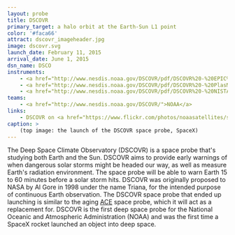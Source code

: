 ```yaml
---
layout: probe
title: DSCOVR
primary_target: a halo orbit at the Earth-Sun L1 point
color: '#faca66'
attract: dscovr_imageheader.jpg
image: dscovr.svg
launch_date: February 11, 2015
arrival_date: June 1, 2015
dsn_name: DSCO
instruments:
    - <a href="http://www.nesdis.noaa.gov/DSCOVR/pdf/DSCOVR%20-%20EPIC%20Instrument%20Info%20Sheet.pdf">camera</a>
    - <a href="http://www.nesdis.noaa.gov/DSCOVR/pdf/DSCOVR%20-%20PlasMag%20Instrument%20Info%20Sheet.pdf">magnetometer</a>
    - <a href="http://www.nesdis.noaa.gov/DSCOVR/pdf/DSCOVR%20-%20NISTAR%20Instrument%20Info%20Sheet.pdf">radiometer</a>
teams:
    - <a href="http://www.nesdis.noaa.gov/DSCOVR/">NOAA</a>
links:
    - DSCOVR on <a href="https://www.flickr.com/photos/noaasatellites/sets/72157647534218825/">Flickr</a>
caption: >
    (top image: the launch of the DSCOVR space probe, SpaceX)
---
```

The Deep Space Climate Observatory (DSCOVR) is a space probe that's studying both Earth and the Sun. DSCOVR aims to provide early warnings of when dangerous solar storms might be headed our way, as well as measure Earth's radiation environment. The space probe will be able to warn Earth 15 to 60 minutes before a solar storm hits. DSCOVR was originally proposed to NASA by Al Gore in 1998 under the name Triana, for the intended purpose of continuous Earth observation. The DSCOVR space probe that ended up launching is similar to the aging <a href="/ace">ACE</a> space probe, which it will act as a replacement for. DSCOVR is the first deep space probe for the National Oceanic and Atmospheric Administration (NOAA) and was the first time a SpaceX rocket launched an object into deep space.